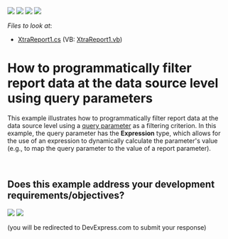 <!-- default badges list -->
![](https://img.shields.io/endpoint?url=https://codecentral.devexpress.com/api/v1/VersionRange/128602666/14.2.4%2B)
[![](https://img.shields.io/badge/Open_in_DevExpress_Support_Center-FF7200?style=flat-square&logo=DevExpress&logoColor=white)](https://supportcenter.devexpress.com/ticket/details/T203059)
[![](https://img.shields.io/badge/📖_How_to_use_DevExpress_Examples-e9f6fc?style=flat-square)](https://docs.devexpress.com/GeneralInformation/403183)
[![](https://img.shields.io/badge/💬_Leave_Feedback-feecdd?style=flat-square)](#does-this-example-address-your-development-requirementsobjectives)
<!-- default badges end -->
<!-- default file list -->
*Files to look at*:

* [XtraReport1.cs](./CS/QueryParametersRuntime/XtraReport1.cs) (VB: [XtraReport1.vb](./VB/QueryParametersRuntime/XtraReport1.vb))
<!-- default file list end -->
# How to programmatically filter report data at the data source level using query parameters


This example illustrates how to programmatically filter report data at the data source level using a <a href="https://documentation.devexpress.com/#XtraReports/CustomDocument17387">query parameter</a> as a filtering criterion. In this example, the query parameter has the <strong>Expression</strong> type, which allows for the use of an expression to dynamically calculate the parameter's value (e.g., to map the query parameter to the value of a report parameter).

<br/>


<!-- feedback -->
## Does this example address your development requirements/objectives?

[<img src="https://www.devexpress.com/support/examples/i/yes-button.svg"/>](https://www.devexpress.com/support/examples/survey.xml?utm_source=github&utm_campaign=reporting-winforms-filter-report-data-query&~~~was_helpful=yes) [<img src="https://www.devexpress.com/support/examples/i/no-button.svg"/>](https://www.devexpress.com/support/examples/survey.xml?utm_source=github&utm_campaign=reporting-winforms-filter-report-data-query&~~~was_helpful=no)

(you will be redirected to DevExpress.com to submit your response)
<!-- feedback end -->
